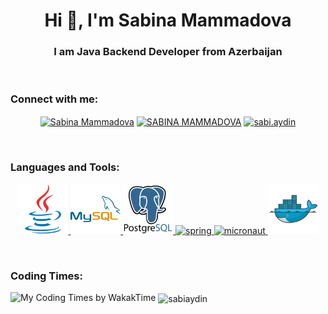 
<h1 align="center">Hi 👋, I'm Sabina Mammadova</h1>
<h3 align="center">I am Java Backend Developer from Azerbaijan</h3>
<br>
<h3 align="left">Connect with me:</h3>
<p align="center">
<a href="https://www.linkedin.com/in/sabina-mammadoffa/" target="blank"><img align="center" src="https://raw.githubusercontent.com/rahuldkjain/github-profile-readme-generator/master/src/images/icons/Social/linked-in-alt.svg" alt="Sabina Mammadova" height="30" width="40" /></a>
<a href="https://www.facebook.com/profile.php?id=61561401359420" &viewas=&show_switched_toast=false&show_switched_tooltip=false&is_tour_dismissed=false&is_tour_completed=false&show_podcast_settings=false&show_community_review_changes=false&should_open_composer=false&badge_type=NEW_MEMBER&show_community_rollback_toast=false&show_community_rollback=false&show_follower_visibility_disclosure=false&bypass_exit_warning=true" target="blank"><img align="center" src="https://raw.githubusercontent.com/rahuldkjain/github-profile-readme-generator/master/src/images/icons/Social/facebook.svg" alt="SABINA MAMMADOVA" height="60" width="80" /></a>
<a href="https://www.instagram.com/sabi.aydin/" target="blank"><img align="center" src="https://raw.githubusercontent.com/rahuldkjain/github-profile-readme-generator/master/src/images/icons/Social/instagram.svg" alt="sabi.aydin" height="60" width="80" /></a>
</p>
<br>
<h3 align="left">Languages and Tools:</h3>
<p align="center"> 
  <a href="https://www.java.com/en/" target="_blank" rel="noreferrer"> 
    <img src="https://raw.githubusercontent.com/devicons/devicon/master/icons/java/java-original.svg" alt="java" width="80" height="80"/> 
  </a> 
  <a href="https://www.mysql.com/" target="_blank" rel="noreferrer"> 
    <img src="https://raw.githubusercontent.com/devicons/devicon/master/icons/mysql/mysql-original-wordmark.svg" alt="mysql" width="80" height="80"/> 
  </a> 
  <a href="https://www.postgresql.org" target="_blank" rel="noreferrer"> 
    <img src="https://raw.githubusercontent.com/devicons/devicon/master/icons/postgresql/postgresql-original-wordmark.svg" alt="postgresql" width="80" height="80"/> 
  </a> 
  <a href="https://spring.io/" target="_blank" rel="noreferrer"> 
    <img src="https://www.vectorlogo.zone/logos/springio/springio-icon.svg" alt="spring" width="80" height="80"/> 
  </a>
  <a href="https://micronaut.io/" target="_blank" rel="noreferrer"> 
    <img src="https://objectcomputing.com/files/2616/2275/4406/micronaut_stacked_black.svg" alt="micronaut" width="80" height="80"/> 
  </a> 
  <a href="https://www.docker.com/" target="_blank" rel="noreferrer"> 
    <img src="https://raw.githubusercontent.com/devicons/devicon/master/icons/docker/docker-original.svg" alt="docker" width="80" height="80"/> 
  </a>
</p>

<br>
<h3 align="left">Coding Times:</h3>

![My Coding Times by WakakTime](https://github-readme-stats.vercel.app/api/wakatime?username=sabiaydin)
<img align="center" src="https://github-readme-stats.vercel.app/api/top-langs?username=sabiaydin&show_icons=true&locale=en&layout=compact" alt="sabiaydin" />

